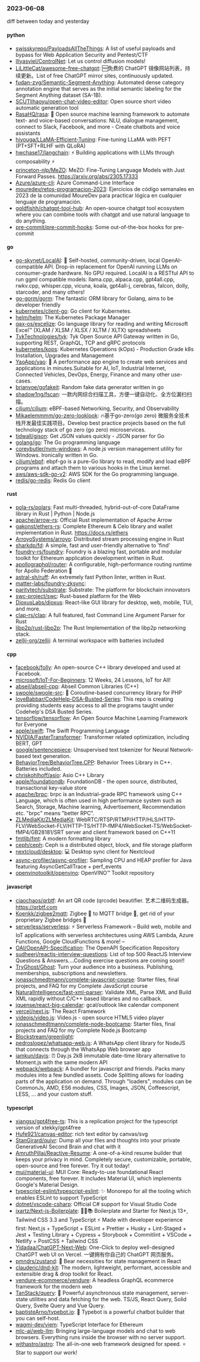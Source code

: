 ### 2023-06-08
diff between today and yesterday

#### python
* [swisskyrepo/PayloadsAllTheThings](https://github.com/swisskyrepo/PayloadsAllTheThings): A list of useful payloads and bypass for Web Application Security and Pentest/CTF
* [lllyasviel/ControlNet](https://github.com/lllyasviel/ControlNet): Let us control diffusion models!
* [LiLittleCat/awesome-free-chatgpt](https://github.com/LiLittleCat/awesome-free-chatgpt): 🆓免费的 ChatGPT 镜像网站列表，持续更新。List of free ChatGPT mirror sites, continuously updated.
* [fudan-zvg/Semantic-Segment-Anything](https://github.com/fudan-zvg/Semantic-Segment-Anything): Automated dense category annotation engine that serves as the initial semantic labeling for the Segment Anything dataset (SA-1B).
* [SCUTlihaoyu/open-chat-video-editor](https://github.com/SCUTlihaoyu/open-chat-video-editor): Open source short video automatic generation tool
* [RasaHQ/rasa](https://github.com/RasaHQ/rasa): 💬 Open source machine learning framework to automate text- and voice-based conversations: NLU, dialogue management, connect to Slack, Facebook, and more - Create chatbots and voice assistants
* [hiyouga/LLaMA-Efficient-Tuning](https://github.com/hiyouga/LLaMA-Efficient-Tuning): Fine-tuning LLaMA with PEFT (PT+SFT+RLHF with QLoRA)
* [hwchase17/langchain](https://github.com/hwchase17/langchain): ⚡ Building applications with LLMs through composability ⚡
* [princeton-nlp/MeZO](https://github.com/princeton-nlp/MeZO): MeZO: Fine-Tuning Language Models with Just Forward Passes. https://arxiv.org/abs/2305.17333
* [Azure/azure-cli](https://github.com/Azure/azure-cli): Azure Command-Line Interface
* [mouredev/retos-programacion-2023](https://github.com/mouredev/retos-programacion-2023): Ejercicios de código semanales en 2023 de la comunidad MoureDev para practicar lógica en cualquier lenguaje de programación.
* [goldfishh/chatgpt-tool-hub](https://github.com/goldfishh/chatgpt-tool-hub): An open-source chatgpt tool ecosystem where you can combine tools with chatgpt and use natural language to do anything.
* [pre-commit/pre-commit-hooks](https://github.com/pre-commit/pre-commit-hooks): Some out-of-the-box hooks for pre-commit

#### go
* [go-skynet/LocalAI](https://github.com/go-skynet/LocalAI): 🤖 Self-hosted, community-driven, local OpenAI-compatible API. Drop-in replacement for OpenAI running LLMs on consumer-grade hardware. No GPU required. LocalAI is a RESTful API to run ggml compatible models: llama.cpp, alpaca.cpp, gpt4all.cpp, rwkv.cpp, whisper.cpp, vicuna, koala, gpt4all-j, cerebras, falcon, dolly, starcoder, and many others!
* [go-gorm/gorm](https://github.com/go-gorm/gorm): The fantastic ORM library for Golang, aims to be developer friendly
* [kubernetes/client-go](https://github.com/kubernetes/client-go): Go client for Kubernetes.
* [helm/helm](https://github.com/helm/helm): The Kubernetes Package Manager
* [qax-os/excelize](https://github.com/qax-os/excelize): Go language library for reading and writing Microsoft Excel™ (XLAM / XLSM / XLSX / XLTM / XLTX) spreadsheets
* [TykTechnologies/tyk](https://github.com/TykTechnologies/tyk): Tyk Open Source API Gateway written in Go, supporting REST, GraphQL, TCP and gRPC protocols
* [kubernetes/kops](https://github.com/kubernetes/kops): Kubernetes Operations (kOps) - Production Grade k8s Installation, Upgrades and Management
* [YaoApp/yao](https://github.com/YaoApp/yao): 🚀 A performance app engine to create web services and applications in minutes.Suitable for AI, IoT, Industrial Internet, Connected Vehicles, DevOps, Energy, Finance and many other use-cases.
* [brianvoe/gofakeit](https://github.com/brianvoe/gofakeit): Random fake data generator written in go
* [shadow1ng/fscan](https://github.com/shadow1ng/fscan): 一款内网综合扫描工具，方便一键自动化、全方位漏扫扫描。
* [cilium/cilium](https://github.com/cilium/cilium): eBPF-based Networking, Security, and Observability
* [Mikaelemmmm/go-zero-looklook](https://github.com/Mikaelemmmm/go-zero-looklook): 🔥基于go-zero(go zero) 微服务全技术栈开发最佳实践项目。Develop best practice projects based on the full technology stack of go zero (go zero) microservices.
* [tidwall/gjson](https://github.com/tidwall/gjson): Get JSON values quickly - JSON parser for Go
* [golang/go](https://github.com/golang/go): The Go programming language
* [coreybutler/nvm-windows](https://github.com/coreybutler/nvm-windows): A node.js version management utility for Windows. Ironically written in Go.
* [cilium/ebpf](https://github.com/cilium/ebpf): ebpf-go is a pure-Go library to read, modify and load eBPF programs and attach them to various hooks in the Linux kernel.
* [aws/aws-sdk-go-v2](https://github.com/aws/aws-sdk-go-v2): AWS SDK for the Go programming language.
* [redis/go-redis](https://github.com/redis/go-redis): Redis Go client

#### rust
* [pola-rs/polars](https://github.com/pola-rs/polars): Fast multi-threaded, hybrid-out-of-core DataFrame library in Rust | Python | Node.js
* [apache/arrow-rs](https://github.com/apache/arrow-rs): Official Rust implementation of Apache Arrow
* [gakonst/ethers-rs](https://github.com/gakonst/ethers-rs): Complete Ethereum & Celo library and wallet implementation in Rust. https://docs.rs/ethers
* [ArroyoSystems/arroyo](https://github.com/ArroyoSystems/arroyo): Distributed stream processing engine in Rust
* [sharkdp/fd](https://github.com/sharkdp/fd): A simple, fast and user-friendly alternative to 'find'
* [foundry-rs/foundry](https://github.com/foundry-rs/foundry): Foundry is a blazing fast, portable and modular toolkit for Ethereum application development written in Rust.
* [apollographql/router](https://github.com/apollographql/router): A configurable, high-performance routing runtime for Apollo Federation 🚀
* [astral-sh/ruff](https://github.com/astral-sh/ruff): An extremely fast Python linter, written in Rust.
* [matter-labs/foundry-zksync](https://github.com/matter-labs/foundry-zksync): 
* [paritytech/substrate](https://github.com/paritytech/substrate): Substrate: The platform for blockchain innovators
* [swc-project/swc](https://github.com/swc-project/swc): Rust-based platform for the Web
* [DioxusLabs/dioxus](https://github.com/DioxusLabs/dioxus): React-like GUI library for desktop, web, mobile, TUI, and more.
* [clap-rs/clap](https://github.com/clap-rs/clap): A full featured, fast Command Line Argument Parser for Rust
* [libp2p/rust-libp2p](https://github.com/libp2p/rust-libp2p): The Rust Implementation of the libp2p networking stack.
* [zellij-org/zellij](https://github.com/zellij-org/zellij): A terminal workspace with batteries included

#### cpp
* [facebook/folly](https://github.com/facebook/folly): An open-source C++ library developed and used at Facebook.
* [microsoft/IoT-For-Beginners](https://github.com/microsoft/IoT-For-Beginners): 12 Weeks, 24 Lessons, IoT for All!
* [abseil/abseil-cpp](https://github.com/abseil/abseil-cpp): Abseil Common Libraries (C++)
* [swoole/swoole-src](https://github.com/swoole/swoole-src): 🚀 Coroutine-based concurrency library for PHP
* [loveBabbar/CodeHelp-DSA-Busted-Series](https://github.com/loveBabbar/CodeHelp-DSA-Busted-Series): This repo is creating providing students easy access to all the programs taught under Codehelp's DSA Busted Series.
* [tensorflow/tensorflow](https://github.com/tensorflow/tensorflow): An Open Source Machine Learning Framework for Everyone
* [apple/swift](https://github.com/apple/swift): The Swift Programming Language
* [NVIDIA/FasterTransformer](https://github.com/NVIDIA/FasterTransformer): Transformer related optimization, including BERT, GPT
* [google/sentencepiece](https://github.com/google/sentencepiece): Unsupervised text tokenizer for Neural Network-based text generation.
* [BehaviorTree/BehaviorTree.CPP](https://github.com/BehaviorTree/BehaviorTree.CPP): Behavior Trees Library in C++. Batteries included.
* [chriskohlhoff/asio](https://github.com/chriskohlhoff/asio): Asio C++ Library
* [apple/foundationdb](https://github.com/apple/foundationdb): FoundationDB - the open source, distributed, transactional key-value store
* [apache/brpc](https://github.com/apache/brpc): brpc is an Industrial-grade RPC framework using C++ Language, which is often used in high performance system such as Search, Storage, Machine learning, Advertisement, Recommendation etc. "brpc" means "better RPC".
* [ZLMediaKit/ZLMediaKit](https://github.com/ZLMediaKit/ZLMediaKit): WebRTC/RTSP/RTMP/HTTP/HLS/HTTP-FLV/WebSocket-FLV/HTTP-TS/HTTP-fMP4/WebSocket-TS/WebSocket-fMP4/GB28181/SRT server and client framework based on C++11
* [fmtlib/fmt](https://github.com/fmtlib/fmt): A modern formatting library
* [ceph/ceph](https://github.com/ceph/ceph): Ceph is a distributed object, block, and file storage platform
* [nextcloud/desktop](https://github.com/nextcloud/desktop): 💻 Desktop sync client for Nextcloud
* [async-profiler/async-profiler](https://github.com/async-profiler/async-profiler): Sampling CPU and HEAP profiler for Java featuring AsyncGetCallTrace + perf_events
* [openvinotoolkit/openvino](https://github.com/openvinotoolkit/openvino): OpenVINO™ Toolkit repository

#### javascript
* [ciaochaos/qrbtf](https://github.com/ciaochaos/qrbtf): An art QR code (qrcode) beautifier. 艺术二维码生成器。https://qrbtf.com
* [Koenkk/zigbee2mqtt](https://github.com/Koenkk/zigbee2mqtt): Zigbee 🐝 to MQTT bridge 🌉, get rid of your proprietary Zigbee bridges 🔨
* [serverless/serverless](https://github.com/serverless/serverless): ⚡ Serverless Framework – Build web, mobile and IoT applications with serverless architectures using AWS Lambda, Azure Functions, Google CloudFunctions & more! –
* [OAI/OpenAPI-Specification](https://github.com/OAI/OpenAPI-Specification): The OpenAPI Specification Repository
* [sudheerj/reactjs-interview-questions](https://github.com/sudheerj/reactjs-interview-questions): List of top 500 ReactJS Interview Questions & Answers....Coding exercise questions are coming soon!!
* [TryGhost/Ghost](https://github.com/TryGhost/Ghost): Turn your audience into a business. Publishing, memberships, subscriptions and newsletters.
* [jonasschmedtmann/complete-javascript-course](https://github.com/jonasschmedtmann/complete-javascript-course): Starter files, final projects, and FAQ for my Complete JavaScript course
* [NaturalIntelligence/fast-xml-parser](https://github.com/NaturalIntelligence/fast-xml-parser): Validate XML, Parse XML and Build XML rapidly without C/C++ based libraries and no callback.
* [jquense/react-big-calendar](https://github.com/jquense/react-big-calendar): gcal/outlook like calendar component
* [vercel/next.js](https://github.com/vercel/next.js): The React Framework
* [videojs/video.js](https://github.com/videojs/video.js): Video.js - open source HTML5 video player
* [jonasschmedtmann/complete-node-bootcamp](https://github.com/jonasschmedtmann/complete-node-bootcamp): Starter files, final projects and FAQ for my Complete Node.js Bootcamp
* [Blockstream/greenlight](https://github.com/Blockstream/greenlight): 
* [pedroslopez/whatsapp-web.js](https://github.com/pedroslopez/whatsapp-web.js): A WhatsApp client library for NodeJS that connects through the WhatsApp Web browser app
* [iamkun/dayjs](https://github.com/iamkun/dayjs): ⏰ Day.js 2kB immutable date-time library alternative to Moment.js with the same modern API
* [webpack/webpack](https://github.com/webpack/webpack): A bundler for javascript and friends. Packs many modules into a few bundled assets. Code Splitting allows for loading parts of the application on demand. Through "loaders", modules can be CommonJs, AMD, ES6 modules, CSS, Images, JSON, Coffeescript, LESS, ... and your custom stuff.

#### typescript
* [xiangsx/gpt4free-ts](https://github.com/xiangsx/gpt4free-ts): This is a replication project for the typescript version of xtekky/gpt4free
* [Hufe921/canvas-editor](https://github.com/Hufe921/canvas-editor): rich text editor by canvas/svg
* [StanGirard/quivr](https://github.com/StanGirard/quivr): Dump all your files and thoughts into your private GenerativeAI Second Brain and chat with it
* [AmruthPillai/Reactive-Resume](https://github.com/AmruthPillai/Reactive-Resume): A one-of-a-kind resume builder that keeps your privacy in mind. Completely secure, customizable, portable, open-source and free forever. Try it out today!
* [mui/material-ui](https://github.com/mui/material-ui): MUI Core: Ready-to-use foundational React components, free forever. It includes Material UI, which implements Google's Material Design.
* [typescript-eslint/typescript-eslint](https://github.com/typescript-eslint/typescript-eslint): ✨ Monorepo for all the tooling which enables ESLint to support TypeScript
* [dotnet/vscode-csharp](https://github.com/dotnet/vscode-csharp): Official C# support for Visual Studio Code
* [ixartz/Next-js-Boilerplate](https://github.com/ixartz/Next-js-Boilerplate): 🚀🎉📚 Boilerplate and Starter for Next.js 13+, Tailwind CSS 3.3 and TypeScript ⚡️ Made with developer experience first: Next.js + TypeScript + ESLint + Prettier + Husky + Lint-Staged + Jest + Testing Library + Cypress + Storybook + Commitlint + VSCode + Netlify + PostCSS + Tailwind CSS
* [Yidadaa/ChatGPT-Next-Web](https://github.com/Yidadaa/ChatGPT-Next-Web): One-Click to deploy well-designed ChatGPT web UI on Vercel. 一键拥有你自己的 ChatGPT 网页服务。
* [pmndrs/zustand](https://github.com/pmndrs/zustand): 🐻 Bear necessities for state management in React
* [clauderic/dnd-kit](https://github.com/clauderic/dnd-kit): The modern, lightweight, performant, accessible and extensible drag & drop toolkit for React.
* [vendure-ecommerce/vendure](https://github.com/vendure-ecommerce/vendure): A headless GraphQL ecommerce framework for the modern web
* [TanStack/query](https://github.com/TanStack/query): 🤖 Powerful asynchronous state management, server-state utilities and data fetching for the web. TS/JS, React Query, Solid Query, Svelte Query and Vue Query.
* [baptisteArno/typebot.io](https://github.com/baptisteArno/typebot.io): 💬 Typebot is a powerful chatbot builder that you can self-host.
* [wagmi-dev/viem](https://github.com/wagmi-dev/viem): TypeScript Interface for Ethereum
* [mlc-ai/web-llm](https://github.com/mlc-ai/web-llm): Bringing large-language models and chat to web browsers. Everything runs inside the browser with no server support.
* [withastro/astro](https://github.com/withastro/astro): The all-in-one web framework designed for speed. ⭐️ Star to support our work!
